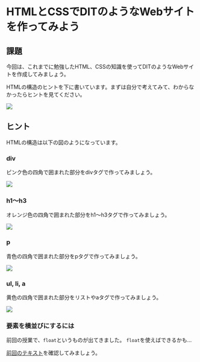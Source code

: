 # HTMLとCSSでDITのようなWebサイトを作ってみよう

## 課題

今回は、これまでに勉強したHTML、CSSの知識を使ってDITのようなWebサイトを作成してみましょう。

HTMLの構造のヒントを下に書いています。まずは自分で考えてみて、わからなかったらヒントを見てください。

![](./images/dit.png)

## ヒント

HTMLの構造は以下の図のようになっています。

### div
ピンク色の四角で囲まれた部分をdivタグで作ってみましょう。

![](./images/div.png)

### h1〜h3 
オレンジ色の四角で囲まれた部分をh1〜h3タグで作ってみましょう。

![](./images/hx.png)

### p 
青色の四角で囲まれた部分をpタグで作ってみましょう。

![](./images/p.png)

### ul, li, a 
黄色の四角で囲まれた部分をリストやaタグで作ってみましょう。

![](./images/ul_a.png)


### 要素を横並びにするには
前回の授業で、`float`というものが出てきました。
`float`を使えばできるかも...

<a href="../3/basic_bloglike_layout.md" target="_blank">前回のテキスト</a>を確認してみましょう。


